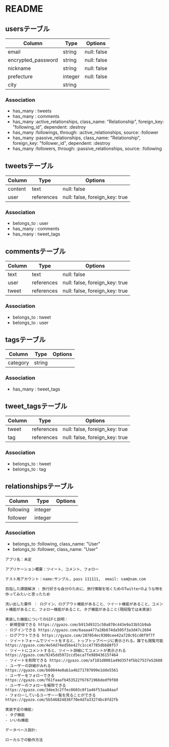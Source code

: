 # README

## usersテーブル

| Column             | Type       | Options       |
| ------------------ | ---------- | ------------- |
| email              | string     | null: false   |
| encrypted_password | string     | null: false   |
| nickname           | string     | null: false   |
| prefecture         | integer    | null: false   |
| city               | string     |               |


### Association
- has_many : tweets
- has_many : comments
- has_many :active_relationships, class_name: "Relationship", foreign_key: "following_id", dependent: :destroy
- has_many :followings, through: :active_relationships, source: :follower
- has_many :passive_relationships, class_name: "Relationship", foreign_key: "follower_id", dependent: :destroy
- has_many :followers, through: :passive_relationships, source: :following 



## tweetsテーブル

| Column             | Type       | Options                          |
| ------------------ | ---------- | -------------------------------- |
| content            | text       | null: false                      |
| user               | references | null: false, foreign_key: true   |

### Association
- belongs_to : user
- has_many   : comments
- has_many   : tweet_tags




## commentsテーブル

| Column             | Type       | Options                         |
| ------------------ | ---------- | ------------------------------  |
| text               | text       | null: false                     |
| user               | references | null: false, foreign_key: true  |
| tweet              | references | null: false, foreign_key: true  |

### Association
- belongs_to : tweet
- belongs_to : user


## tagsテーブル

| Column             | Type       | Options       |
| ------------------ | ---------- | ------------- |
| category           | string     |               |

### Association
- has_many : tweet_tags



## tweet_tagsテーブル

| Column             | Type       | Options                          |
| ------------------ | ---------- | -------------------------------- |
| tweet              | references | null: false, foreign_key: true   |
| tag                | references | null: false, foreign_key: true   |

### Association
- belongs_to : tweet
- belongs_to : tag


## relationshipsテーブル

| Column             | Type       | Options                                     |
| ------------------ | ---------- | ------------------------------------------- |
| following          | integer    |                                             |
| follower           | integer    |                                             |

### Association
- belongs_to :following, class_name: "User"
- belongs_to :follower, class_name: "User"


```
アプリ名：未定
```

```
アプリケーション概要：ツイート、コメント、フォロー
```

```
テスト用アカウント：name:サンプル, pass 111111,  email: sam@sam.com
```

```
目指した課題解決 : 旅行好きな自分のために、旅行情報を呟くためのTwitterのような物を作ってみたいと思ったため
```

```
洗い出した要件 ： ログイン、ログアウト機能があること、ツイート機能があること、コメント機能があること、フォロー機能があること、タグ機能があること(現段階では未実装)
```

```
実装した機能についてのGIFと説明：
- 新規登録できる https://gyazo.com/b913d9321c50a870c443e9a33b51b9ab
- ログインできる https://gyazo.com/6aaaa477a28b674da505f3a3d47c2694
- ログアウトできる https://gyazo.com/287054ec9380cee42a720c91cd0f9f7f
- ツイートフォームでツイートをすると、トップトップページに表示される。誰でも閲覧可能 https://gyazo.com/4e54d74ed56e427c1cc47785dbb88f57
- ツイートにコメントすると、ツイート詳細にてコメントが表示される https://gyazo.com/9245dd5972ccd5eca7fe98943615f464
- ツイートを削除できる https://gyazo.com/af181d8081a49d35f4fbb27537e52688
- ユーザーの詳細がみれる https://gyazo.com/b60044e0ab1a4b271787099e1dde5561
- ユーザーをフォローできる https://gyazo.com/f61faaafb453522f67671966dedf9f80
- ユーザーのフォローを解除できる https://gyazo.com/3dee3c2ffec0603c0f1a46f53aa84aaf
- フォローしているユーザー一覧を見ることができる https://gyazo.com/5b546824836f70e4d7a33274bc8fd2fb
```

```
実装予定の機能:
- タグ機能
- いいね機能
```

```
データベース設計:

```

```
ローカルでの動作方法
```

 









